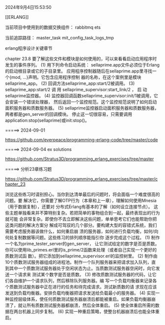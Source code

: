 2024年9月4日15:53:50

[[ERLANG]]

当前项目中使用到的数据交换组件：
rabbitmq
ets


当前追踪路径：
master_task
mit_config_task_logs_tmp


erlang程序设计关键章节

chapter 23.8
要了解这些文件和模块是如何使用的，可以来看看启动应用程序时发生的事件序列。
(1) 用下列命令启动系统：
sellaprime.app文件必须位于Erlang的启动根目录或它的子目录里。
应用程序控制器随后在sellaprime.app里寻找一个{mod, ...}声明。它包含应用程序控制
器的名称，在这个案例里是模块sellaprime_app。
(2) 回调方法sellaprime_app:start/2被调用。
(3) sellaprime_app:start/2 调 用 sellaprime_supervisor:start_link/2 ， 启 动
sellaprime监控器。
(4) 监控器回调函数sellaprime_supervisor:init/1被调用，它会安装一个错误处理器，
然后返回一个监控规范。这个监控规范说明了如何启动面积服务器和质数服务器。
(5) sellaprime监控器启动面积服务器和质数服务器，两者都是gen_server的回调模块。
停止这一切很容易，只需要调用application:stop(sellaprime)或init:stop()。


=====>
2024-09-01

https://github.com/everpeace/programming-erlang-code/tree/master/code

=====>
2024-09-04
ex solutions

https://github.com/Stratus3D/programming_erlang_exercises/tree/master


=====>
分析23章练习题

https://github.com/Stratus3D/programming_erlang_exercises/tree/master/chapter_23

浏览这些练习时请别担心。当你到达清单最后的问题时，将会面临一个难度很高的问题。要
解决它，你需要了解OTP行为（本章和上一章），理解如何使用Mnesia（用于数据复制），还要对
分布式Erlang有基本的了解（如何设立连接节点）。
这些主题单独看来并不算特别复杂。若把简单的事物组合到一起，最终表现出的行为就可能
会非常复杂。即使你不去立即解决这些问题，单单思考它们也能帮助你把这类问题的解决方案分
解成可驾驭的几个部分。要构建大型的容错式系统，我们需要考虑服务器该做什么，如何重启崩
溃的服务器，如何进行负载均衡，如何/向何处复制数据等问题。这些练习的排列顺序能指引你
逐步完成这个过程。
(1) 制作一个名为prime_tester_server的gen_server， 让它测试给定的数字是否是质数。
你可以使用lib_primes.erl里的is_prime/2函数来处理（或者自己实现一个更好的质数测试函
数）。把它添加到sellaprime_supervisor.erl的监控树里。
(2) 制作由10个质数测试服务器组成的进程池。制作一个队列服务器来把请求加入队列，直
到其中一个质数测试服务器处于空闲状态为止。当质数测试服务器空闲时，向它发送一个请求来
测试某个数字是否是质数。
(3) 修改质数测试服务器的代码，让它们各自维护一个请求队列，然后移除队列服务器。编
写一个负载均衡器来记录各个质数测试服务器中正在进行的任务和待完成请求。测试新质数的请
求现在应该发送到负载均衡器。安排负载均衡器把请求发送给负载最小的服务器。
(4) 实现一种监控层级体系，使任何质数测试服务器崩溃后都能被重启。如果负载均衡器崩
溃了，就让所有质数测试服务器都崩溃，然后全体重启。
(5) 使全体重启所需的数据在两台机器上同步复制。
(6) 实现一种重启策略，使整台机器崩溃后也能全体重启。

